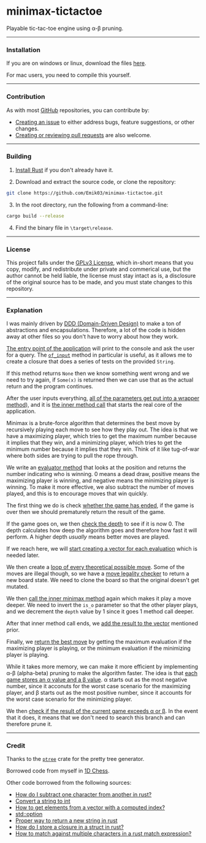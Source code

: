 # minimax-tictactoe

Playable tic-tac-toe engine using α-β pruning.

---

### Installation

If you are on windows or linux, download the files [here](https://github.com/Emik03/minimax-tictactoe/releases/latest).

For mac users, you need to compile this yourself.

---

### Contribution

As with most [GitHub](https://github.com/) repositories, you can contribute by:
* [Creating an issue](https://github.com/Emik03/minimax-tictactoe/issues) to either address bugs, feature suggestions, or other changes.
* [Creating or reviewing pull requests](https://github.com/Emik03/minimax-tictactoe/pulls) are also welcome.

---

### Building

1. [Install Rust](https://www.rust-lang.org/tools/install) if you don't already have it.

2. Download and extract the source code, or clone the repository:

```bash
git clone https://github.com/Emik03/minimax-tictactoe.git
```

3. In the root directory, run the following from a command-line:

```bash
cargo build --release
```

4. Find the binary file in `\target\release`.

---

### License

This project falls under the [GPLv3 License](https://github.com/Emik03/minimax-tictactoe/blob/main/LICENSE.md), which in-short means that you copy, modify, and redistribute under private and commerical use, but the author cannot be held liable, the license must stay intact as is, a disclosure of the original source has to be made, and you must state changes to this repository.

---

### Explanation

I was mainly driven by [DDD (Domain-Driven Design)](https://en.wikipedia.org/wiki/Domain-driven_design) to make a ton of abstractions and encapsulations. Therefore, a lot of the code is hidden away at other files so you don't have to worry about how they work.

[The entry point of the application](https://github.com/Emik03/minimax-tictactoe/blob/master/src/main.rs#L16) will print to the console and ask the user for a query. The [`of_input`](https://github.com/Emik03/minimax-tictactoe/blob/master/src/main.rs#L113) method in particular is useful, as it allows me to create a closure that does a series of tests on the provided `String`.

If this method returns `None` then we know something went wrong and we need to try again, if `Some(x)` is returned then we can use that as the actual return and the program continues.

After the user inputs everything, [all of the parameters get put into a wrapper method](https://github.com/Emik03/minimax-tictactoe/blob/master/src/evaluation.rs#L21)), and it is [the inner method call](https://github.com/Emik03/minimax-tictactoe/blob/master/src/evaluation.rs#L25) that starts the real core of the application.

Minimax is a brute-force algorithm that determines the best move by recursively playing each move to see how they play out. The idea is that we have a maximizing player, which tries to get the maximum number because it implies that they win, and a minimizing player, which tries to get the minimum number because it implies that they win. Think of it like tug-of-war where both sides are trying to pull the rope through.

We write an [evaluator method](https://github.com/Emik03/minimax-tictactoe/blob/master/src/board.rs#L102) that looks at the position and returns the number indicating who is winning. 0 means a dead draw, positive means the maximizing player is winning, and negative means the minimizing player is winning. To make it more effective, we also subtract the number of moves played, and this is to encourage moves that win quickly.

The first thing we do is check [whether the game has ended](https://github.com/Emik03/minimax-tictactoe/blob/master/src/evaluation.rs#L59), if the game is over then we should prematurely return the result of the game.

If the game goes on, we then [check the depth](https://github.com/Emik03/minimax-tictactoe/blob/master/src/evaluation.rs#L65) to see if it is now 0. The depth calculates how deep the algorithm goes and therefore how fast it will perform. A higher depth *usually* means better moves are played.

If we reach here, we will [start creating a vector for each evaluation](https://github.com/Emik03/minimax-tictactoe/blob/master/src/evaluation.rs#L72) which is needed later.

We then create a [loop of every theoretical possible move](https://github.com/Emik03/minimax-tictactoe/blob/master/src/evaluation.rs#L75). Some of the moves are illegal though, so we have a [move legality checker](https://github.com/Emik03/minimax-tictactoe/blob/master/src/evaluation.rs#L76) to return a new board state. We need to clone the board so that the original doesn't get mutated.

We then [call the inner minimax method](https://github.com/Emik03/minimax-tictactoe/blob/master/src/evaluation.rs#L78) again which makes it play a move deeper. We need to invert the `is_o` parameter so that the other player plays, and we decrement the `depth` value by 1 since it goes 1 method call deeper.

After that inner method call ends, we [add the result to the vector](https://github.com/Emik03/minimax-tictactoe/blob/master/src/evaluation.rs#L85) mentioned prior.

Finally, we [return the best move](https://github.com/Emik03/minimax-tictactoe/blob/master/src/evaluation.rs#L91) by getting the maximum evaluation if the maximizing player is playing, or the minimum evaluation if the minimizing player is playing.

While it takes more memory, we can make it more efficient by implementing α-β (alpha-beta) pruning to make the algorithm faster. The idea is that [each game stores an α value and a β value](https://github.com/Emik03/minimax-tictactoe/blob/master/src/board.rs#L13). α starts out as the most negative number, since it acconuts for the worst case scenario for the maximizing player, and β starts out as the most positive number, since it accounts for the worst case scenario for the minimizing player.

We then [check if the result of the current game exceeds α or β](https://github.com/Emik03/minimax-tictactoe/blob/master/src/evaluation.rs#L79). In the event that it does, it means that we don't need to search this branch and can therefore prune it.

---

### Credit

Thanks to the [`ptree`](https://docs.rs/ptree/0.3.2/ptree/) crate for the pretty tree generator.

Borrowed code from myself in [1D Chess](https://github.com/Emik03/EmikModules/tree/main/Assets/Modules/1D%20Chess).

Other code borrowed from the following sources:
- [How do I subtract one character from another in rust?](https://stackoverflow.com/questions/54583399/how-do-i-subtract-one-character-from-another-in-rust)
- [Convert a string to int](https://stackoverflow.com/questions/27043268/convert-a-string-to-int)
- [How to get elements from a vector with a computed index?](https://www.reddit.com/r/rust/comments/385em5/how_to_get_elements_from_a_vector_with_a_computed/)
- [std::option](https://doc.rust-lang.org/std/option/)
- [Proper way to return a new string in rust](https://stackoverflow.com/questions/43079077/proper-way-to-return-a-new-string-in-rust)
- [How do I store a closure in a struct in rust?](https://stackoverflow.com/questions/27831944/how-do-i-store-a-closure-in-a-struct-in-rust)
- [How to match against multiple characters in a rust match expression?](https://stackoverflow.com/questions/60102442/how-to-match-against-multiple-characters-in-a-rust-match-expression)
